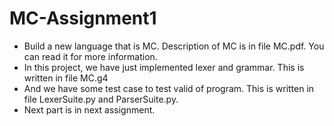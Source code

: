 # MC-Assignment1
* Build a new language that is MC. Description of MC is in file MC.pdf. You can read it for more information.
* In this project, we have just implemented lexer and grammar. This is written in file MC.g4
* And we have some test case to test valid of program. This is written in file LexerSuite.py and ParserSuite.py.
* Next part is in next assignment.
